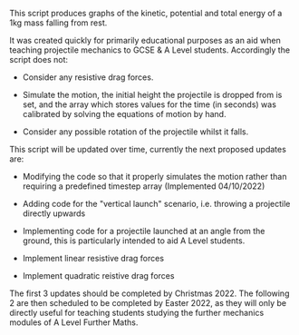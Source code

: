 This script produces graphs of the kinetic, potential and total energy of a 1kg mass falling from rest.

It was created quickly for primarily educational purposes as an aid when teaching projectile mechanics to GCSE & A Level students. Accordingly the script does not:

 - Consider any resistive drag forces.

 - Simulate the motion, the initial height the projectile is dropped from is set, and the array which stores values for the time (in seconds) was calibrated by solving the equations of motion by hand.

 - Consider any possible rotation of the projectile whilst it falls.


This script will be updated over time, currently the next proposed updates are:

 - Modifying the code so that it properly simulates the motion rather than requiring a predefined timestep array (Implemented 04/10/2022)

 - Adding code for the "vertical launch" scenario, i.e. throwing a projectile directly upwards

 - Implementing code for a projectile launched at an angle from the ground, this is particularly intended to aid A Level students.

 - Implement linear resistive drag forces

 - Implement quadratic reistive drag forces

The first 3 updates should be completed by Christmas 2022. The following 2 are then scheduled to be completed by Easter 2022, as they will only be directly useful for teaching students studying the further mechanics modules of A Level Further Maths.

